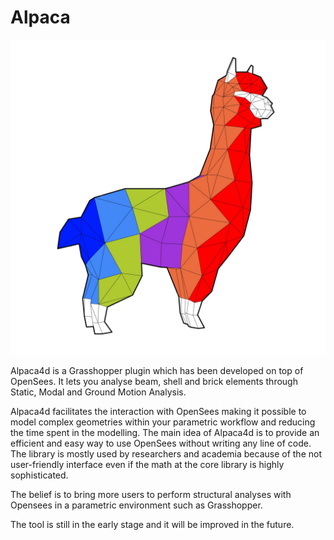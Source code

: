 # Alpaca

![](Logo.PNG)

Alpaca4d is a Grasshopper plugin which has been developed on top of OpenSees. It lets you analyse beam, shell and brick elements through Static, Modal and Ground Motion Analysis.

Alpaca4d facilitates the interaction with OpenSees making it possible to model complex geometries within your parametric workflow and reducing the time spent in the modelling. The main idea of Alpaca4d is to provide an efficient and easy way to use OpenSees without writing any line of code. The library is mostly used by researchers and academia because of the not user-friendly interface even if the math at the core library is highly sophisticated.

The belief is to bring more users to perform structural analyses with Opensees in a parametric environment such as Grasshopper.

The tool is still in the early stage and it will be improved in the future.